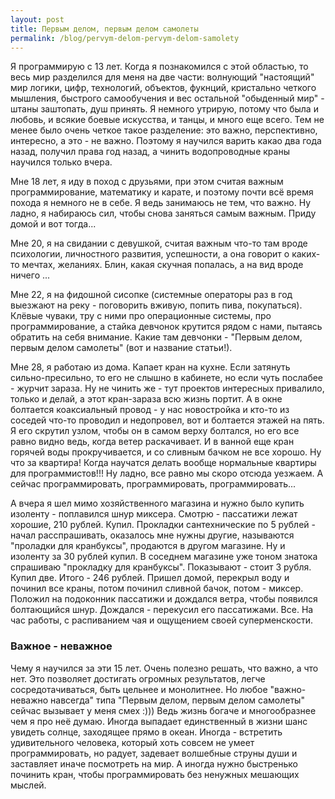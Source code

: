 ```yaml
---
layout: post
title: Первым делом, первым делом самолеты
permalink: /blog/pervym-delom-pervym-delom-samolety
---
```

Я программирую с 13 лет. Когда я познакомился с этой областью, то весь мир разделился для меня на две части: волнующий "настоящий" мир логики, цифр, технологий, объектов, фукнций, кристально четкого мышления, быстрого самообучения и вес остальной "обыденный мир" - штаны заштопать, душ принять. Я немного утрирую, потому что была и любовь, и всякие боевые искусства, и танцы, и много еще всего. Тем не менее было очень четкое такое разделение: это важно, перспективно, интересно, а это - не важно. Поэтому я научился варить какао два года назад, получил права год назад, а чинить водопроводные краны научился только вчера.
<!--more-->

Мне 18 лет, я иду в поход с друзьями, при этом считая важным программирование, математику и карате, и поэтому почти всё время похода я немного не в себе. Я ведь занимаюсь не тем, что важно. Ну ладно, я набираюсь сил, чтобы снова заняться самым важным. Приду домой и вот тогда...

Мне 20, я на свидании с девушкой, считая важным что-то там вроде психологии, личностного развития, успешности, а она говорит о каких-то мечтах, желаниях. Блин, какая скучная попалась, а на вид вроде ничего ...

Мне 22, я на фидошной сисопке (системные операторы раз в год выезжают на реку - поговорить вживую, попить пива, покупаться). Клёвые чуваки, тру с ними про операционные системы, про программирование, а стайка девчонок крутится рядом с нами, пытаясь обратить на себя внимание. Какие там девчонки - "Первым делом, первым делом самолеты" (вот и название статьи!). 

Мне 28, я работаю из дома. Капает кран на кухне. Если затянуть сильно-пресильно, то его не слышно в кабинете, но если чуть послабее - журчит зараза. Ну не чинить же - тут проектов интересных привалило, только и делай, а этот кран-зараза всю жизнь портит. А в окне болтается коаксиальный провод - у нас новостройка и кто-то из соседей что-то проводил и недопровел, вот и болтается этажей на пять. Я его скрутил узлом, чтобы он в самом верху болтался, но его все равно видно ведь, когда ветер раскачивает. И в ванной еще кран горячей воды прокручивается, и со сливным бачком не все хорошо. Ну что за квартира! Когда научатся делать вообще нормальные квартиры для программистов!!! Ну ладно, все равно мы скоро отсюда уезжаем. А сейчас программировать, программировать, программировать...

А вчера я шел мимо хозяйственного магазина и нужно было купить изолентy - поплавился шнур миксера. Смотрю - пассатижи лежат хорошие, 210 рублей. Купил. Прокладки сантехнические по 5 рублей - начал расспрашивать, оказалось мне нужны другие, называются "проладки для кранбуксы", продаются в другом магазине. Ну и изоленту за 30 рублей купил. В соседнем магазине уже тоном знатока спрашиваю "прокладку для кранбуксы". Показывают - стоит 3 рубля. Купил две. Итого - 246 рублей. Пришел домой, перекрыл воду и починил все краны, потом починил сливной бачок, потом - миксер. Положил на подоконник пассатижи и дождался ветра, чтобы появился болтающийся шнур. Дождался - перекусил его пассатижами. Все. На час работы, с распиванием чая и ощущением своей суперменскости.

### Важное - неважное

Чему я научился за эти 15 лет. Очень полезно решать, что важно, а что нет. Это позволяет достигать огромных результатов, легче сосредотачиваться, быть цельнее и монолитнее. Но любое "важно-неважно навсегда" типа "Первым делом, первым делом самолеты" сейчас вызывает у меня смех :))) Ведь жизнь богаче и многообразнее чем я про неё думаю. Иногда выпадает единственный в жизни шанс увидеть солнце, заходящее прямо в океан. Иногда - встретить удивительного человека, который хоть совсем не умеет программировать, но радует, задевает волшебные струны души и заставляет иначе посмотреть на мир. А иногда нужно быстренько починить кран, чтобы программировать без ненужных мешающих мыслей.